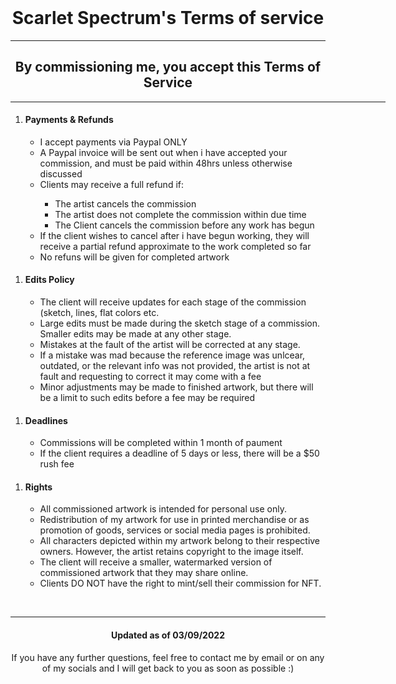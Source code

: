 <!DOCTYPE html>
<!--Not final-->
<html>
    <header></header>
    <body>
        <div align="center">
            <h1>Scarlet Spectrum's Terms of service</h1>
            <hr>
            <h2>By commissioning me, you accept this Terms of Service</h2>
            <hr width="600">
        </div>
        <section id="Terms">
       <ol>
           <li><h4>Payments & Refunds</h4></li>
            <ul>
                <li>I accept payments via Paypal ONLY</li>
                <li>A Paypal invoice will be sent out when i have accepted your commission, and must be paid within 48hrs unless otherwise discussed</li>
                <li>Clients may receive a full refund if:</li>
                <ul>
                        <li>The artist cancels the commission</li>
                        <li>The artist does not complete the commission within due time</li>
                        <li>The Client cancels the commission before any work has begun</li>
                </ul>
                <li>If the client wishes to cancel after i have begun working, they will receive a partial refund approximate to the work completed so far</li>
                <li>No refuns will be given for completed artwork</li>
            </ul>
        </ol>
        <ol>
            <li><h4>Edits Policy</h4></li>
            <ul>
                <li>The client will receive updates for each stage of the commission (sketch, lines, flat colors etc.</li>
                <li>Large edits must be made during the sketch stage of a commission. Smaller edits may be made at any other stage.</li>
                <li>Mistakes at the fault of the artist will be corrected at any stage.</li>
                <li>If a mistake was mad because the reference image was unlcear, outdated, or the relevant info was not provided, the artist is not at fault and requesting to correct it may come with a fee</li>
                <li>Minor adjustments may be made to finished artwork, but there will be a limit to such edits before a fee may be required</li>
            </ul>
        </ol>
        <ol>
            <li><h4>Deadlines</h4></li>
            <ul>
                <li>Commissions will be completed within 1 month of paument</li>
                <li>If the client requires a deadline of 5 days or less, there will be a $50 rush fee</li>
            </ul>
        </ol>
        <ol>
            <li><h4>Rights</h4></li>
            <ul>
                <li>All commissioned artwork is intended for personal use only.</li>
                <li>Redistribution of my artwork for use in printed merchandise or as promotion of goods, services or social media pages is prohibited.</li>
                <li>All characters depicted within my artwork belong to their respective owners. However, the artist retains copyright to the image itself.</li>
                <li>The client will receive a smaller, watermarked version of commissioned artwork that they may share online.</li>
                <li>Clients DO NOT have the right to mint/sell their commission for NFT.</li>
            </ul>
        </ol>
        <br>
    </section>
    <section align="center">
        <hr>
        <h4>Updated as of <date>03/09/2022</date></h4>
        <p>If you have any further questions, feel free to contact me by email
            or on any of my socials and I will get back to you as soon as
            possible :)</p>
    </section>
    </body>
</html>
